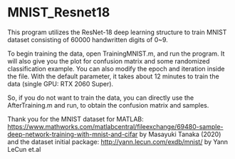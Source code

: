 # MNIST_Resnet18
This program utilizes the ResNet-18 deep learning structure to train MNIST dataset consisting of 60000 handwritten digits of 0~9.

To begin training the data, open TrainingMNIST.m, and run the program. 
It will also give you the plot for confusion matrix and some randomized classification example.
You can also modify the epoch and iteration inside the file.
With the default parameter, it takes about 12 minutes to train the data (single GPU: RTX 2060 Super).

So, if you do not want to train the data, you can directly use the AfterTraining.m and run, to obtain the confusion matrix and samples.


Thank you for the MNIST dataset for MATLAB:
https://www.mathworks.com/matlabcentral/fileexchange/69480-sample-deep-network-training-with-mnist-and-cifar by Masayuki Tanaka (2020)
and the dataset initial package:
http://yann.lecun.com/exdb/mnist/ by Yann LeCun et.al
